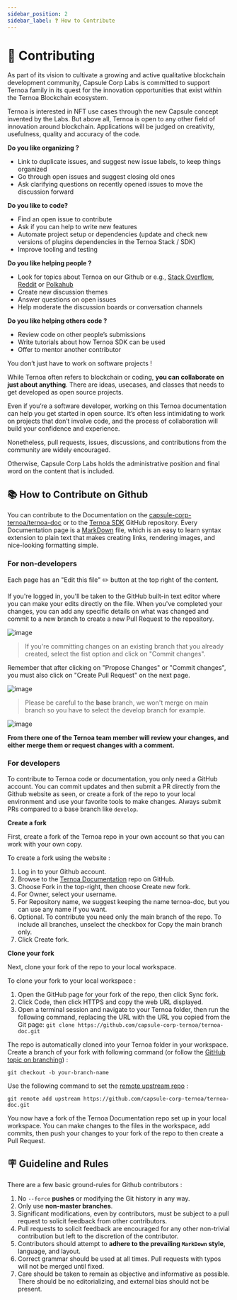 ```yaml
---
sidebar_position: 2
sidebar_label: ❓ How to Contribute
---
```


# 🤝 Contributing

As part of its vision to cultivate a growing and active qualitative blockchain development community, Capsule Corp Labs is committed to support Ternoa family in its quest for the innovation opportunities that exist within the Ternoa Blockchain ecosystem. 

Ternoa is interested in NFT use cases through the new Capsule concept invented by the Labs. But above all, Ternoa is open to any other field of innovation around blockchain. Applications will be judged on creativity, usefulness, quality and accuracy of the code.

**Do you like organizing ?**

- Link to duplicate issues, and suggest new issue labels, to keep things organized
- Go through open issues and suggest closing old ones
- Ask clarifying questions on recently opened issues to move the discussion forward

**Do you like to code?**

- Find an open issue to contribute
- Ask if you can help to write new features
- Automate project setup or dependencies (update and check new versions of plugins dependencies in the Ternoa Stack / SDK)
- Improve tooling and testing

**Do you like helping people ?**

- Look for topics about Ternoa on our Github or e.g., [Stack Overflow](https://stackoverflow.com/search?q=ternoa&s=daf726f7-208a-4529-8e07-893f3c4548fc), [Reddit](https://www.reddit.com/r/Ternoa_/) or [Polkahub](https://polkahub.org/projects)
- Create new discussion themes
- Answer questions on open issues
- Help moderate the discussion boards or conversation channels

**Do you like helping others code ?**

- Review code on other people’s submissions
- Write tutorials about how Ternoa SDK can be used
- Offer to mentor another contributor

You don’t just have to work on software projects !

While Ternoa often refers to blockchain or coding, **you can collaborate on just about anything**. There are ideas, usecases, and classes that needs to get developed as open source projects.

Even if you’re a software developer, working on this Ternoa documentation can help you get started in open source. It’s often less intimidating to work on projects that don’t involve code, and the process of collaboration will build your confidence and experience.


Nonetheless, pull requests, issues, discussions, and contributions from the community are widely encouraged.

Otherwise, Capsule Corp Labs holds the administrative position and final word on the content that is included.



## 📚 How to Contribute on Github

You can contribute to the Documentation on the [capsule-corp-ternoa/ternoa-doc](https://github.com/capsule-corp-ternoa/ternoa-doc) or to the [Ternoa SDK](https://github.com/capsule-corp-ternoa/ternoa-js) GitHub repository. 
Every Documentation page is a [MarkDown](https://guides.github.com/features/mastering-markdown/) file, which is an easy to learn syntax extension to plain text that makes creating links, rendering images, and nice-looking formatting simple.

### For non-developers

Each page has an "Edit this file" ✏️ button at the top right of the content.

If you're logged in, you'll be taken to the GitHub built-in text editor where you can make your edits directly on the file. 
When you've completed your changes, you can add any specific details on what was changed and commit to a new branch to create a new Pull Request to the repository. 

![image](https://user-images.githubusercontent.com/5689530/200411267-33fdac0e-74e1-42f0-b020-6e38dc48090f.png)

> If you're committing changes on an existing branch that you already created, select the fist option and click on "Commit changes".


Remember that after clicking on "Propose Changes" or "Commit changes", you must also click on "Create Pull Request" on the next page.

![image](https://user-images.githubusercontent.com/5689530/200413223-fe0cf226-b638-485d-8ee2-f6e94f110555.png)


> Please be careful to the **base** branch, we won't merge on main branch so you have to select the develop branch for example.

![image](https://user-images.githubusercontent.com/5689530/200994196-295a0589-9faf-4ab4-8723-a4962a882d54.png)


**From there one of the Ternoa team member will review your changes, and either merge them or request changes with a comment.**


### For developers

To contribute to Ternoa code or documentation, you only need a GitHub account. You can commit updates and then submit a PR directly from the Github website as seen, or create a fork of the repo to your local environment and use your favorite tools to make changes. Always submit PRs compared to a base branch like `develop`.

**Create a fork**

First, create a fork of the Ternoa repo in your own account so that you can work with your own copy.

To create a fork using the website :

1. Log in to your Github account.
2. Browse to the [Ternoa Documentation](https://github.com/capsule-corp-ternoa/ternoa-doc) repo on GitHub.
3. Choose Fork in the top-right, then choose Create new fork.
4. For Owner, select your username.
5. For Repository name, we suggest keeping the name ternoa-doc, but you can use any name if you want.
6. Optional. To contribute you need only the main branch of the repo. To include all branches, unselect the checkbox for Copy the main branch only.
7. Click Create fork.

**Clone your fork**

Next, clone your fork of the repo to your local workspace.

To clone your fork to your local workspace :

1. Open the GitHub page for your fork of the repo, then click Sync fork.
2. Click Code, then click HTTPS and copy the web URL displayed.
3. Open a terminal session and navigate to your Ternoa folder, then run the following command, replacing the URL with the URL you copied from the Git page:
`git clone https://github.com/capsule-corp-ternoa/ternoa-doc.git`

The repo is automatically cloned into your Ternoa folder in your workspace. Create a branch of your fork with following command (or follow the [GitHub topic on branching](https://docs.github.com/en/pull-requests/collaborating-with-pull-requests/proposing-changes-to-your-work-with-pull-requests/creating-and-deleting-branches-within-your-repository)) :

`git checkout -b your-branch-name`

Use the following command to set the [remote upstream repo](https://docs.github.com/en/pull-requests/collaborating-with-pull-requests/working-with-forks/configuring-a-remote-for-a-fork) :

`git remote add upstream https://github.com/capsule-corp-ternoa/ternoa-doc.git`

You now have a fork of the Ternoa Documentation repo set up in your local workspace. You can make changes to the files in the workspace, add commits, then push your changes to your fork of the repo to then create a Pull Request.



## 🪧 Guideline and Rules

There are a few basic ground-rules for Github contributors :

1. No `--force` **pushes** or modifying the Git history in any way.
2. Only use **non-master branches**.
3. Significant modifications, even by contributors, must be subject to a pull request to solicit feedback from other contributors.
4. Pull requests to solicit feedback are encouraged for any other non-trivial contribution but left to the discretion of the contributor.
5. Contributors should attempt to **adhere to the prevailing `MarkDown` style**, language, and layout.
6. Correct grammar should be used at all times. Pull requests with typos will not be merged until fixed.
7. Care should be taken to remain as objective and informative as possible. There should be no editorializing, and external bias should not be present.
